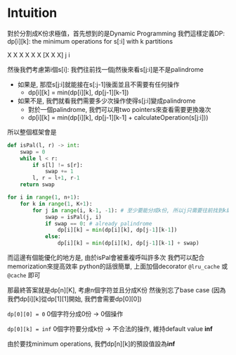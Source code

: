 # Intuition

對於分割成K份求極值，首先想到的是Dynamic Programming
我們這樣定義DP:
dp[i][k]: the minimum operations for s[:i] with k partitions

X X X X X X [X X X]
             j   i

然後我們考慮第i個s[i]:
我們往前找一個j然後來看s[j:i]是不是palindrome
- 如果是, 那麼s[j:i]就能接在s[:j-1]後面並且不需要有任何操作
  - dp[i][k] = min(dp[i][k], dp[j-1][k-1])
- 如果不是, 我們就看我們需要多少次操作使得s[j:i]變成palindrome
  - 對於一個palindrome, 我們可以用two pointers來查看需要更換幾次
  - dp[i][k] = min(dp[i][k], dp[j-1][k-1] + calculateOperation(s[j:i]))

所以整個框架會是
```py
def isPal(l, r) -> int:
    swap = 0
    while l < r:
        if s[l] != s[r]:
            swap += 1
        l, r = l+1, r-1
    return swap

for i in range(1, n+1):
    for k in range(1, K+1):
        for j in range(i, k-1, -1): # 至少要能分成k份, 所以j只需要往前找到k即可 (1-indexed)
            swap = isPal(j, i)
            if swap == 0: # already palindrome
                dp[i][k] = min(dp[i][k], dp[j-1][k-1])
            else:
                dp[i][k] = min(dp[i][k], dp[j-1][k-1] + swap)
```

而這邊有個能優化的地方是, 由於isPal會被重複呼叫許多次
我們可以配合memorization來提高效率
python的話很簡單, 上面加個decorator `@lru_cache` 或 `@cache` 即可

那最終答案就是dp[n][K], 考慮n個字符並且分成K份
然後別忘了base case (因為我們dp[i][k]從dp[1][1]開始, 我們會需要dp[0][0])

`dp[0][0] = 0`
0個字符分成0份 -> 0個操作

`dp[0][k] = inf`
0個字符要分成k份 -> 不合法的操作, 維持default value **inf**

由於要找minimum operations, 我們dp[n][k]的預設值設為**inf**
